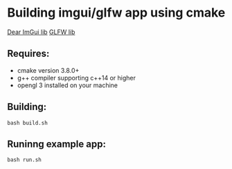 # Building imgui/glfw app using cmake
[Dear ImGui lib](https://github.com/ocornut/imgui)
[GLFW lib](https://github.com/glfw/glfw)

## Requires:
- cmake version 3.8.0+
- g++ compiler supporting c++14 or higher
- opengl 3 installed on your machine

## Building:
```
bash build.sh
```

## Runinng example app:
```
bash run.sh
```
 

